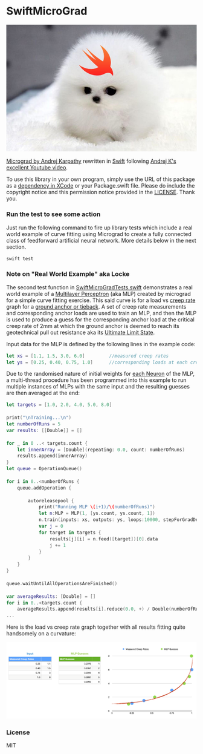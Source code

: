 # SwiftMicroGrad

![oiii](puppySwifty.jpg)

[Micrograd by Andrej Karpathy](https://github.com/karpathy/micrograd) rewritten in [Swift](https://github.com/apple/swift) following [Andrej K's excellent Youtube video](https://www.youtube.com/watch?v=VMj-3S1tku0).

To use this library in your own program, simply use the URL of this package as a [dependency in XCode](https://developer.apple.com/documentation/xcode/adding-package-dependencies-to-your-app) or your Package.swift file. Please do include the copyright notice and this permission notice provided in the [LICENSE](LICENSE). Thank you.

### Run the test to see some action

Just run the following command to fire up library tests which include a real world example of curve fitting using Micrograd to create a fully connected class of feedforward artificial neural network. More details below in the next section.

```bash
swift test
```

### Note on "Real World Example" aka Locke

The second test function in [SwiftMicroGradTests.swift](Tests/SwiftMicroGradTests/SwiftMicroGradTests.swift) demonstrates a real world example of a [Multilayer Perceptron](https://en.wikipedia.org/wiki/Multilayer_perceptron) (aka MLP) created by micrograd for a simple curve fitting exercise. This said curve is for a load vs [creep rate](https://en.wikipedia.org/wiki/Creep_(deformation)) graph for a [ground anchor or tieback](https://en.wikipedia.org/wiki/Tieback_(geotechnical)). A set of creep rate measurements and corresponding anchor loads are used to train an MLP, and then the MLP is used to produce a guess for the corresponding anchor load at the critical creep rate of 2mm at which the ground anchor is deemed to reach its geotechnical pull out resistance aka its [Ultimate Limit State](https://en.wikipedia.org/wiki/Limit_state_design#Ultimate_limit_state_(ULS)). 

Input data for the MLP is defined by the following lines in the example code:

```swift
let xs = [1.1, 1.5, 3.0, 6.0]         //measured creep rates
let ys = [0.25, 0.40, 0.75, 1.0]      //corresponding loads at each creep rate is measured
```

Due to the randomised nature of initial weights for [each Neuron](Sources/SwiftMicroGrad/Neuron.swift) of the MLP, a multi-thread procedure has been programmed into this example to run multiple instances of MLPs with the same input and the resulting guesses are then averaged at the end:

```swift
let targets = [1.0, 2.0, 4.0, 5.0, 8.0]

print("\nTraining...\n")
let numberOfRuns = 5
var results: [[Double]] = []

for _ in 0 ..< targets.count {
    let innerArray = [Double](repeating: 0.0, count: numberOfRuns)
    results.append(innerArray)
}
let queue = OperationQueue()

for i in 0..<numberOfRuns {
    queue.addOperation {
        
        autoreleasepool {
            print("Running MLP \(i+1)/\(numberOfRuns)")
            let n:MLP = MLP(1, [ys.count, ys.count, 1])
            n.train(inputs: xs, outputs: ys, loops:10000, stepForGradDescent: 0.05, lossThreshold: 10e-5, verbose: true, concurrencyCount: i+1)
            var j = 0
            for target in targets {
                results[j][i] = n.feed([target])[0].data
                j += 1
            }
        }
    }
}

queue.waitUntilAllOperationsAreFinished()

var averageResults: [Double] = []
for i in 0..<targets.count {
    averageResults.append(results[i].reduce(0.0, +) / Double(numberOfRuns))
...
```

Here is the load vs creep rate graph together with all results fitting quite handsomely on a curvature:

![locke-graph](locke.png)

### License

MIT
